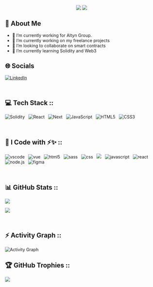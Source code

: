 <br>
<p align="center">
  <img src="https://readme-typing-svg.demolab.com/?lines=Hello+ 👋🏻 +I'm + Mohammadreza Alirad 👨🏻‍🎓; + Frontend + Developer +From + (Gorgan) Iran&%20Code&center=true&width=700&height=50&weight=700&size=25&duration=2000&pause=2000">
  <img src="https://user-images.githubusercontent.com/73097560/115834477-dbab4500-a447-11eb-908a-139a6edaec5c.gif">
</p>

## 💫  About Me
- 🌱 I’m currently working for Altyn Group.
- 🔭 I’m currently working on my freelance projects
- 👯 I’m looking to collaborate on smart contracts
- 🌱 I’m currently learning Solidity and Web3

## 🌐 Socials 

[![LinkedIn](https://img.shields.io/badge/LinkedIn-%230077B5.svg?style=for-the-badge&logo=linkedin&logoColor=white)](https://www.linkedin.com/in/mohammadreza-alirad-a384041a0/)

<br>

## 💻 Tech Stack ::

![Solidity](https://img.shields.io/badge/solidity-000000?style=for-the-badge&logo=solidity&logoColor=white)&nbsp;&nbsp;
![React](https://img.shields.io/badge/react-61DAFB?style=for-the-badge&logo=react&logoColor=white)&nbsp;&nbsp;
![Next](https://img.shields.io/badge/next-61DAFB?style=for-the-badge&logo=react&logoColor=white)&nbsp;&nbsp;
![JavaScript](https://img.shields.io/badge/javascript-F7DF1E?style=for-the-badge&logo=javascript&logoColor=black)&nbsp;&nbsp;
![HTML5](https://img.shields.io/badge/html5-E34F26?style=for-the-badge&logo=html5&logoColor=white)&nbsp;&nbsp;
![CSS3](https://img.shields.io/badge/css3-1572B6?style=for-the-badge&logo=css3&logoColor=white)&nbsp;&nbsp;

<br>

## 🚀 I Code with ⚡✨ ::

<img src="https://img.shields.io/badge/VSCode-0078D4?style=for-the-badge&logo=visual%20studio%20code&logoColor=white" alt="vscode" />&nbsp;&nbsp;
<img src="https://img.shields.io/badge/vue-4FC08D?style=for-the-badge&logo=vue.js&logoColor=white" alt="vue"/>&nbsp;&nbsp;
<img src="https://img.shields.io/badge/html5-E34F26?style=for-the-badge&logo=html5&logoColor=white" alt="html5"/>&nbsp;&nbsp;
<img src="https://img.shields.io/badge/sass-CC6699?style=for-the-badge&logo=sass&logoColor=white" alt="sass"/>&nbsp;&nbsp;
<img src="https://img.shields.io/badge/css3-1572B6?style=for-the-badge&logo=css3&logoColor=white" alt="css"/>&nbsp;&nbsp;
<img src="https://img.shields.io/badge/Git-F05032?style=for-the-badge&logo=Git&logoColor=white" />&nbsp;&nbsp;
<img src="https://img.shields.io/badge/javascript-F7DF1E?style=for-the-badge&logo=javascript&logoColor=white" alt="javascript"/>&nbsp;&nbsp;
<img src="https://img.shields.io/badge/react-61DAFB?style=for-the-badge&logo=react&logoColor=white" alt="react" />&nbsp;&nbsp;
<img src="https://img.shields.io/badge/Node.js-339933?style=for-the-badge&logo=node.js&logoColor=white" alt="node.js"/>&nbsp;&nbsp;
<img src="https://img.shields.io/badge/Figma-F24E1E?style=for-the-badge&logo=Figma&logoColor=white" alt="figma" />&nbsp;&nbsp;

<br>

 
## 📊 GitHub Stats ::

<!-- StreakStats -->
![](https://github-readme-streak-stats.herokuapp.com/?user=mralirad&theme=gotham&hide_border=false)<br/>
<!-- TopLanguages -->
![](https://github-readme-stats-sigma-five.vercel.app/api/top-langs/?username=mralirad&theme=gotham&hide_border=false&include_all_commits=false&count_private=true&layout=compact)

<br>


## ⚡ Activity Graph :: 

<img alt="Activity Graph" src="https://github-readme-activity-graph.vercel.app/graph?username=mralirad&theme=gotham&hide_border=true"/>

## 🏆 GitHub Trophies ::

![](https://github-profile-trophy.vercel.app/?username=mralirad&theme=dark_dimmed&no-frame=false&no-bg=true&margin-w=4)


<br>

<!--
**MRAlirad/mralirad** is a ✨ _special_ ✨ repository because its `README.md` (this file) appears on your GitHub profile.

Here are some ideas to get you started:

- 🔭 I’m currently working on ...
- 🌱 I’m currently learning ...
- 👯 I’m looking to collaborate on ...
- 🤔 I’m looking for help with ...
- 💬 Ask me about ...
- 📫 How to reach me: ...
- 😄 Pronouns: ...
- ⚡ Fun fact: ...
-->
